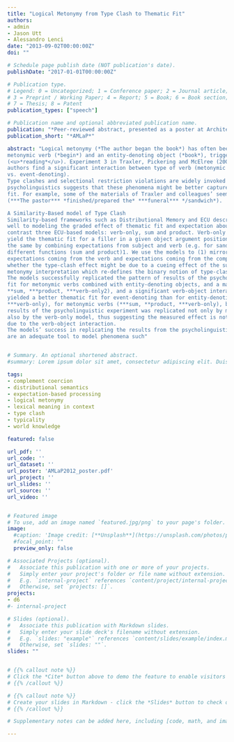 ```yaml
---
title: "Logical Metonymy from Type Clash to Thematic Fit"
authors:
- admin
- Jason Utt
- Alessandro Lenci
date: "2013-09-02T00:00:00Z"
doi: ""

# Schedule page publish date (NOT publication's date).
publishDate: "2017-01-01T00:00:00Z"

# Publication type.
# Legend: 0 = Uncategorized; 1 = Conference paper; 2 = Journal article;
# 3 = Preprint / Working Paper; 4 = Report; 5 = Book; 6 = Book section;
# 7 = Thesis; 8 = Patent
publication_types: ["speech"]

# Publication name and optional abbreviated publication name.
publication: "*Peer-reviewed abstract, presented as a poster at Architectures and Mechanisms for Language Processing*"
publication_short: "*AMLaP*"

abstract: "Logical metonymy (*The author began the book*) has often been explained in terms of a type-clash between an eventsubcategorizing
metonymic verb (*begin*) and an entity-denoting object (*book*), triggering the recovery of a covert event
(<u>*reading*</u>). Experiment 3 in Traxler, Pickering and McElree (2002) is often cited as a well-known correlate of this clash, as the
authors find a significant interaction between type of verb (metonymic vs. non-metonymic) and type of object (entitydenoting
vs. event-denoting).
Type clashes and selectional restriction violations are widely invoked in linguistic theory, but more recent work in
psycholinguistics suggests that these phenomena might be better captured via graded notions such as typicality and thematic
fit. For example, some of the materials of Traxler and colleagues’ seem to favor event-denoting items via a better thematic fit
(***The pastor*** *finished/prepared the* ***funeral*** */sandwich*).

A Similarity-Based model of Type Clash
Similarity-based frameworks such as Distributional Memory and ECU described in Lenci (2011) lend themselves particularly
well to modeling the graded effect of thematic fit and expectation about upcoming arguments in sentence processing. We
contrast three ECU-based models: verb-only, sum and product. Verb-only exploits expectations coming from the verb to
yield the thematic fit for a filler in a given object argument position (e.g. for sandwich and prepare); the other two models do
the same by combining expectations from subject and verb (e.g. for sandwich and <pastor, prepare>) by means of two
different functions (sum and product)1. We use the models to (1) mirror the results from Traxler and colleagues; (2) contrast
expectations coming from the verb and expectations coming from the composition of subject and verb, in order to evaluate
whether the type-clash effect might be due to a cueing effect of the subject; (3) suggest an alternative account of logical
metonymy interpretation which re-defines the binary notion of type-clash in more graded terms, i.e. as thematic fit.
The models successfully replicated the pattern of results of the psycholinguistic experiment, yielding the lowest thematic
fit for metonymic verbs combined with entity-denoting objects, and a main effect of object type (entity-denoting vs. eventdenoting;
**sum, ***product, ***verb-only2), and a significant verb-object interaction (**sum, **verb-only). All models
yielded a better thematic fit for event-denoting than for entity-denoting objects on the whole dataset (**sum, ***product,
***verb-only), for metonymic verbs (***sum, **product, ***verb-only), but not for non-metonymic verbs. The pattern of
results of the psycholinguistic experiment was replicated not only by models incorporating the subject (sum and product), but
also by the verb-only model, thus suggesting the measured effect is not ascribable to an effect of subject only, but is indeed
due to the verb-object interaction.
The models’ success in replicating the results from the psycholinguistic experiments shows that similarity-based models
are an adequate tool to model phenomena such"


# Summary. An optional shortened abstract.
#summary: Lorem ipsum dolor sit amet, consectetur adipiscing elit. Duis posuere tellus ac convallis placerat. Proin tincidunt magna sed ex sollicitudin condimentum.

tags:
- complement coercion
- distributional semantics
- expectation-based processing
- logical metonymy
- lexical meaning in context
- type clash
- typicality
- world knowledge

featured: false

url_pdf: ''
url_code: ''
url_dataset: ''
url_poster: 'AMLaP2012_poster.pdf'
url_project: ''
url_slides: ''
url_source: ''
url_video: ''


# Featured image
# To use, add an image named `featured.jpg/png` to your page's folder.
image:
  #caption: 'Image credit: [**Unsplash**](https://unsplash.com/photos/pLCdAaMFLTE)'
  #focal_point: ""
  preview_only: false

# Associated Projects (optional).
#   Associate this publication with one or more of your projects.
#   Simply enter your project's folder or file name without extension.
#   E.g. `internal-project` references `content/project/internal-project/index.md`.
#   Otherwise, set `projects: []`.
projects: 
- d6
#- internal-project

# Slides (optional).
#   Associate this publication with Markdown slides.
#   Simply enter your slide deck's filename without extension.
#   E.g. `slides: "example"` references `content/slides/example/index.md`.
#   Otherwise, set `slides: ""`.
slides: ""


# {{% callout note %}}
# Click the *Cite* button above to demo the feature to enable visitors to import publication metadata into their reference management software.
# {{% /callout %}}

# {{% callout note %}}
# Create your slides in Markdown - click the *Slides* button to check out the example.
# {{% /callout %}}

# Supplementary notes can be added here, including [code, math, and images](https://wowchemy.com/docs/writing-markdown-latex/).

---
```


